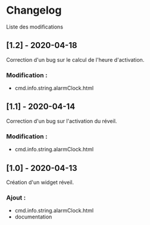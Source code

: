 # Changelog
Liste des modifications

## [1.2] - 2020-04-18
Correction d'un bug sur le calcul de l'heure d'activation.
### Modification :
- cmd.info.string.alarmClock.html

## [1.1] - 2020-04-14
Correction d'un bug sur l'activation du réveil.
### Modification :
- cmd.info.string.alarmClock.html

## [1.0] - 2020-04-13
Création d'un widget réveil.
### Ajout :
- cmd.info.string.alarmClock.html
- documentation